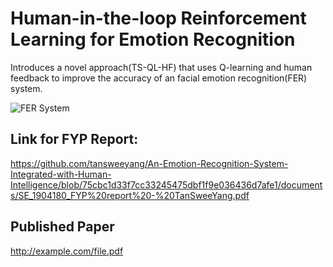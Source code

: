 # Human-in-the-loop Reinforcement Learning for Emotion Recognition
Introduces a novel approach(TS-QL-HF) that uses Q-learning and human feedback to improve the accuracy of an facial emotion recognition(FER) system.

![FER System](https://github.com/tansweeyang/Human-in-the-loop-Reinforcement-Learning-for-Emotion-Recognition/blob/ba6fc30777812190ac3a97de65332fbf957dfd28/FER_Flow.jpg)

## Link for FYP Report: 
https://github.com/tansweeyang/An-Emotion-Recognition-System-Integrated-with-Human-Intelligence/blob/75cbc1d33f7cc33245475dbf1f9e036436d7afe1/documents/SE_1904180_FYP%20report%20-%20TanSweeYang.pdf

## Published Paper
http://example.com/file.pdf
